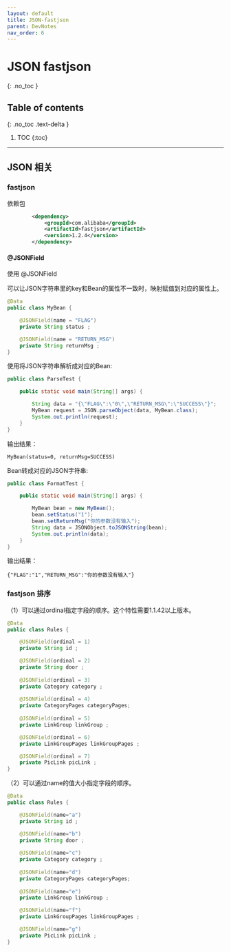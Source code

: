 ```yaml
---
layout: default
title: JSON-fastjson
parent: DevNotes
nav_order: 6
---
```


# JSON fastjson
{: .no_toc }

## Table of contents
{: .no_toc .text-delta }

1. TOC
{:toc}

---

## JSON 相关


### fastjson 

依赖包

```xml
        <dependency>
            <groupId>com.alibaba</groupId>
            <artifactId>fastjson</artifactId>
            <version>1.2.4</version>
        </dependency>
```

#### @JSONField

使用 @JSONField

可以让JSON字符串里的key和Bean的属性不一致时，映射赋值到对应的属性上。

```java
@Data
public class MyBean {

    @JSONField(name = "FLAG")
    private String status ;

    @JSONField(name = "RETURN_MSG")
    private String returnMsg ;
}
```

使用将JSON字符串解析成对应的Bean:

```java
public class ParseTest {

    public static void main(String[] args) {

        String data = "{\"FLAG\":\"0\",\"RETURN_MSG\":\"SUCCESS\"}";
        MyBean request = JSON.parseObject(data, MyBean.class);
        System.out.println(request);
    }
}
```

输出结果：
```
MyBean(status=0, returnMsg=SUCCESS)
```
Bean转成对应的JSON字符串:
```java
public class FormatTest {

    public static void main(String[] args) {

        MyBean bean = new MyBean();
        bean.setStatus("1");
        bean.setReturnMsg("你的参数没有输入");
        String data = JSONObject.toJSONString(bean);
        System.out.println(data);
    }
}
```
输出结果：
```
{"FLAG":"1","RETURN_MSG":"你的参数没有输入"}
```


### fastjson 排序 

（1）可以通过ordinal指定字段的顺序。这个特性需要1.1.42以上版本。

```java
@Data
public class Rules {

    @JSONField(ordinal = 1)
    private String id ;

    @JSONField(ordinal = 2)
    private String door ;
    
    @JSONField(ordinal = 3)
    private Category category ;
    
    @JSONField(ordinal = 4)
    private CategoryPages categoryPages;
    
    @JSONField(ordinal = 5)
    private LinkGroup linkGroup ;

    @JSONField(ordinal = 6)
    private LinkGroupPages linkGroupPages ;

    @JSONField(ordinal = 7)
    private PicLink picLink ;
}

```
 

（2）可以通过name的值大小指定字段的顺序。

```java
@Data
public class Rules {

    @JSONField(name="a")
    private String id ;

    @JSONField(name="b")
    private String door ;
    
    @JSONField(name="c")
    private Category category ;
    
    @JSONField(name="d")
    private CategoryPages categoryPages;
    
    @JSONField(name="e")
    private LinkGroup linkGroup ;

    @JSONField(name="f")
    private LinkGroupPages linkGroupPages ;

    @JSONField(name="g")
    private PicLink picLink ;
}

```
